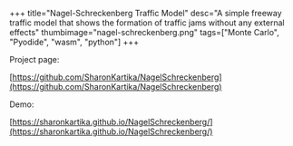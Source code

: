 +++
title="Nagel-Schreckenberg Traffic Model"
desc="A simple freeway traffic model that shows the formation of traffic jams without any external effects"
thumbimage="nagel-schreckenberg.png"
tags=["Monte Carlo", "Pyodide", "wasm", "python"]
+++

Project page:

[https://github.com/SharonKartika/NagelSchreckenberg](https://github.com/SharonKartika/NagelSchreckenberg)

Demo: 

[https://sharonkartika.github.io/NagelSchreckenberg/](https://sharonkartika.github.io/NagelSchreckenberg/)
